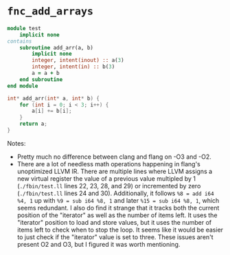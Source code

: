 # `fnc_add_arrays`

```fortran
module test
    implicit none
contains
    subroutine add_arr(a, b)
        implicit none
        integer, intent(inout) :: a(3)
        integer, intent(in) :: b(3)
        a = a + b
    end subroutine
end module
```

```c
int* add_arr(int* a, int* b) {
    for (int i = 0; i < 3; i++) {
        a[i] += b[i];
    }
    return a;
}
```

Notes:
- Pretty much no difference between clang and flang on -O3 and -O2.
- There are a lot of needless math operations happening in flang's unoptimized LLVM IR.  There are multiple lines where LLVM assigns a new virtual register the value of a previous value multipled by 1 (`./fbin/test.ll` lines 22, 23, 28, and 29) or incremented by zero (`./fbin/test.ll` lines 24 and 30).  Additionally, it follows `%8 = add i64 %4, 1` up with `%9 = sub i64 %8, 1` and later `%15 = sub i64 %8, 1`, which seems redundant.  I also do find it strange that it tracks both the current position of the "iterator" as well as the number of items left.  It uses the "iterator" position to load and store values, but it uses the number of items left to check when to stop the loop.  It seems like it would be easier to just check if the "iterator" value is set to three.  These issues aren't present O2 and O3, but I figured it was worth mentioning.